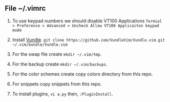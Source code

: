 ## File ~/.vimrc   

1) To use keypad numbers we should disable VT100 Applications
   `Termial > Preference > Advanced > Uncheck Allow VT100 Applicaiton keypad mode`

2) Install [Vundle](https://github.com/VundleVim/Vundle.vim).
`git clone https://github.com/VundleVim/Vundle.vim.git ~/.vim/bundle/Vundle.vim`

3) For the swap file create `mkdir ~/.vim/tmp`.

4) For the backup create `mkdir ~/.vim/backups`.

5) For the color schemes create copy colors directory from this repo.

6) For snippets copy snippets from this repo.

7) To install plugins, `vi a.py` then, `:PluginInstall`.
